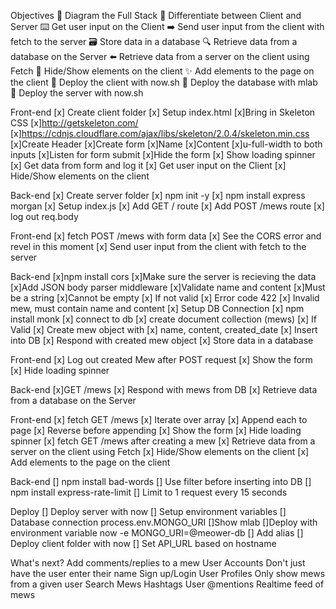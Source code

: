 Objectives
 📝 Diagram the Full Stack
 🔎 Differentiate between Client and Server
 ⌨️ Get user input on the Client
 ➡️ Send user input from the client with fetch to the server
 🗃 Store data in a database
 🔍 Retrieve data from a database on the Server
 ⬅️ Retrieve data from a server on the client using Fetch
 🙈 Hide/Show elements on the client
 ✨ Add elements to the page on the client
 🚀 Deploy the client with now.sh
 🚀 Deploy the database with mlab
 🚀 Deploy the server with now.sh

Front-end
[x] Create client folder
[x] Setup index.html
[x]Bring in Skeleton CSS
[x]http://getskeleton.com/
[x]https://cdnjs.cloudflare.com/ajax/libs/skeleton/2.0.4/skeleton.min.css
[x]Create Header
[x]Create form
[x]Name
[x]Content
[x]u-full-width to both inputs
[x]Listen for form submit
[x]Hide the form
[x] Show loading spinner
[x] Get data from form and log it
[x] Get user input on the Client
[x] Hide/Show elements on the client

Back-end
[x] Create server folder
[x] npm init -y
[x] npm install express morgan
[x] Setup index.js
[x] Add GET / route
[x] Add POST /mews route
[x] log out req.body

Front-end
[x] fetch POST /mews with form data
[x] See the CORS error and revel in this moment
[x] Send user input from the client with fetch to the server

Back-end
[x]npm install cors
[x]Make sure the server is recieving the data
[x]Add JSON body parser middleware
[x]Validate name and content
[x]Must be a string
[x]Cannot be empty
[x] If not valid
[x] Error code 422
[x] Invalid mew, must contain name and content
[x] Setup DB Connection
[x] npm install monk
[x] connect to db
[x] create document collection (mews)
[x] If Valid
[x] Create mew object with
[x] name, content, created_date
[x] Insert into DB
[x] Respond with created mew object
[x] Store data in a database

Front-end
[x] Log out created Mew after POST request
[x] Show the form
[x] Hide loading spinner

Back-end
[x]GET /mews
[x] Respond with mews from DB
[x] Retrieve data from a database on the Server

Front-end
[x] fetch GET /mews
[x] Iterate over array
[x] Append each to page
[x] Reverse before appending
[x] Show the form
[x] Hide loading spinner
[x] fetch GET /mews after creating a mew
[x] Retrieve data from a server on the client using Fetch
[x] Hide/Show elements on the client
[x] Add elements to the page on the client

Back-end
[] npm install bad-words
[] Use filter before inserting into DB
[] npm install express-rate-limit
[] Limit to 1 request every 15 seconds

Deploy
[] Deploy server with now
[] Setup environment variables
[] Database connection
process.env.MONGO_URI
[]Show mlab
[]Deploy with environment variable
now -e MONGO_URI=@meower-db
[] Add alias
[] Deploy client folder with now
[] Set API_URL based on hostname

What's next?
Add comments/replies to a mew
User Accounts
Don't just have the user enter their name
Sign up/Login
User Profiles
Only show mews from a given user
Search Mews
Hashtags
User @mentions
Realtime feed of mews
